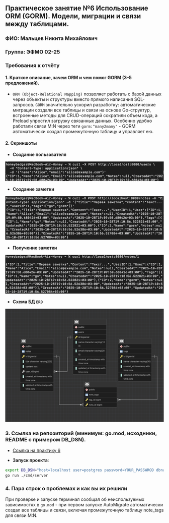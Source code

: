 ## Практическое занятие №6 Использование ORM (GORM). Модели, миграции и связи между таблицами.

### ФИО: Мальцев Никита Михайлович
### Группа: ЭФМО 02-25

### Требования к отчёту

#### 1. Краткое описание, зачем ORM и чем помог GORM (3–5 предложений).

- `ORM (Object-Relational Mapping)` позволяет работать с базой данных через объекты и структуры вместо прямого написания SQL-запросов. `GORM` значительно ускорил разработку: автоматические миграции создали все таблицы и связи на основе Go-структур, встроенные методы для CRUD-операций сократили объем кода, а Preload упростил загрузку связанных данных. Особенно удобно работали связи M:N через теги `gorm:"many2many"` - GORM автоматически создал промежуточную таблицу и управляет ею.

#### 2. Скриншоты

- **Создание пользователя**

![create_user](./photos/create_user.png)

- **Создание заметки**

![create_user](./photos/create_note.png)


- **Получение заметки**

![Getting_info](./photos/getting_info.png)

- **Схема БД `ERD`**

![DataBase-ERD](./photos/bd.png)

### 3. Ссылка на репозиторий (минимум: go.mod, исходники, README с примером DB_DSN).

- [Ссылка на практику 6](https://github.com/hindlebe/GO/tree/main/006-practice)

- **Запуск проекта**:

```bash
export DB_DSN="host=localhost user=postgres password=YOUR_PASSWROD dbname=pz6_gorm port=5432 sslmode=disable"
go run ./cmd/server
```

### 4. Пара строк о проблемах и как вы их решили

При проверке и запуске терминал сообщал об неиспользуемых зависимостях в `go.mod` - при первом запуске AutoMigrate автоматически создал все таблицы и связи, включая промежуточную таблицу note_tags для связи M:N.